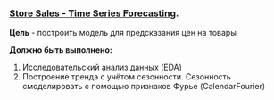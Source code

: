 ### [Store Sales - Time Series Forecasting](https://www.kaggle.com/competitions/store-sales-time-series-forecasting). 

__Цель__ - построить модель для предсказания цен на товары

__Должно быть выполнено:__
1) Исследовательский анализ данных (EDA)
2) Построение тренда с учётом сезонности. Сезонность смоделировать с помощью признаков Фурье (CalendarFourier)